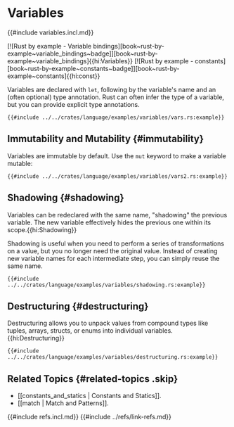 # Variables

{{#include variables.incl.md}}

[![Rust by example - Variable bindings][book~rust-by-example~variable_bindings~badge]][book~rust-by-example~variable_bindings]{{hi:Variables}} [![Rust by example - constants][book~rust-by-example~constants~badge]][book~rust-by-example~constants]{{hi:const}}

Variables are declared with `let`, following by the variable's name and an (often optional) type annotation. Rust can often infer the type of a variable, but you can provide explicit type annotations.

```rust,editable
{{#include ../../crates/language/examples/variables/vars.rs:example}}
```

## Immutability and Mutability {#immutability}

Variables are immutable by default. Use the `mut` keyword to make a variable mutable:

```rust,editable
{{#include ../../crates/language/examples/variables/vars2.rs:example}}
```

## Shadowing {#shadowing}

Variables can be redeclared with the same name, "shadowing" the previous variable. The new variable effectively hides the previous one within its scope.{{hi:Shadowing}}

Shadowing is useful when you need to perform a series of transformations on a value, but you no longer need the original value. Instead of creating new variable names for each intermediate step, you can simply reuse the same name.

```rust,editable
{{#include ../../crates/language/examples/variables/shadowing.rs:example}}
```

## Destructuring {#destructuring}

Destructuring allows you to unpack values from compound types like tuples, arrays, structs, or enums into individual variables.{{hi:Destructuring}}

```rust,editable
{{#include ../../crates/language/examples/variables/destructuring.rs:example}}
```

## Related Topics {#related-topics .skip}

- [[constants_and_statics | Constants and Statics]].
- [[match | Match and Patterns]].

{{#include refs.incl.md}}
{{#include ../refs/link-refs.md}}

<div class="hidden">
</div>
